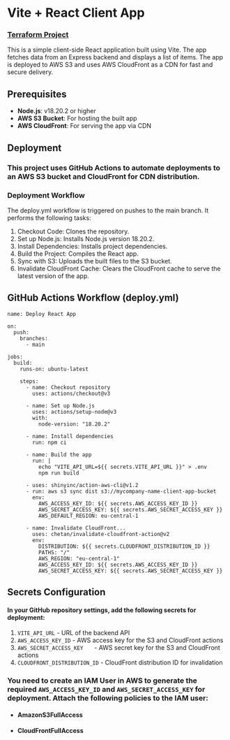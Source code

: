 # Vite + React Client App

### [Terraform Project](https://github.com/FantasyBot/terra_infrastructure_app)

This is a simple client-side React application built using Vite. The app fetches data from an Express backend and displays a list of items. The app is deployed to AWS S3 and uses AWS CloudFront as a CDN for fast and secure delivery.

## Prerequisites

- **Node.js**: v18.20.2 or higher
- **AWS S3 Bucket**: For hosting the built app
- **AWS CloudFront**: For serving the app via CDN

## Deployment

### This project uses GitHub Actions to automate deployments to an AWS S3 bucket and CloudFront for CDN distribution.

### Deployment Workflow

The deploy.yml workflow is triggered on pushes to the main branch. It performs the following tasks:

1. Checkout Code: Clones the repository.
2. Set up Node.js: Installs Node.js version 18.20.2.
3. Install Dependencies: Installs project dependencies.
4. Build the Project: Compiles the React app.
5. Sync with S3: Uploads the built files to the S3 bucket.
6. Invalidate CloudFront Cache: Clears the CloudFront cache to serve the latest version of the app.

## GitHub Actions Workflow (deploy.yml)

```
name: Deploy React App

on:
  push:
    branches:
      - main

jobs:
  build:
    runs-on: ubuntu-latest

    steps:
      - name: Checkout repository
        uses: actions/checkout@v3

      - name: Set up Node.js
        uses: actions/setup-node@v3
        with:
          node-version: "18.20.2"

      - name: Install dependencies
        run: npm ci

      - name: Build the app
        run: |
          echo "VITE_API_URL=${{ secrets.VITE_API_URL }}" > .env
          npm run build

      - uses: shinyinc/action-aws-cli@v1.2
      - run: aws s3 sync dist s3://mycompany-name-client-app-bucket
        env:
          AWS_ACCESS_KEY_ID: ${{ secrets.AWS_ACCESS_KEY_ID }}
          AWS_SECRET_ACCESS_KEY: ${{ secrets.AWS_SECRET_ACCESS_KEY }}
          AWS_DEFAULT_REGION: eu-central-1

      - name: Invalidate CloudFront...
        uses: chetan/invalidate-cloudfront-action@v2
        env:
          DISTRIBUTION: ${{ secrets.CLOUDFRONT_DISTRIBUTION_ID }}
          PATHS: "/"
          AWS_REGION: "eu-central-1"
          AWS_ACCESS_KEY_ID: ${{ secrets.AWS_ACCESS_KEY_ID }}
          AWS_SECRET_ACCESS_KEY: ${{ secrets.AWS_SECRET_ACCESS_KEY }}
```

## Secrets Configuration

#### In your GitHub repository settings, add the following secrets for deployment:

1. `VITE_API_URL` - URL of the backend API
2. `AWS_ACCESS_KEY_ID` - AWS access key for the S3 and CloudFront actions
3. `AWS_SECRET_ACCESS_KEY	` - AWS secret key for the S3 and CloudFront actions
4. `CLOUDFRONT_DISTRIBUTION_ID` - CloudFront distribution ID for invalidation

### You need to create an IAM User in AWS to generate the required `AWS_ACCESS_KEY_ID` and `AWS_SECRET_ACCESS_KEY` for deployment. Attach the following policies to the IAM user:

- #### AmazonS3FullAccess
- #### CloudFrontFullAccess

#
